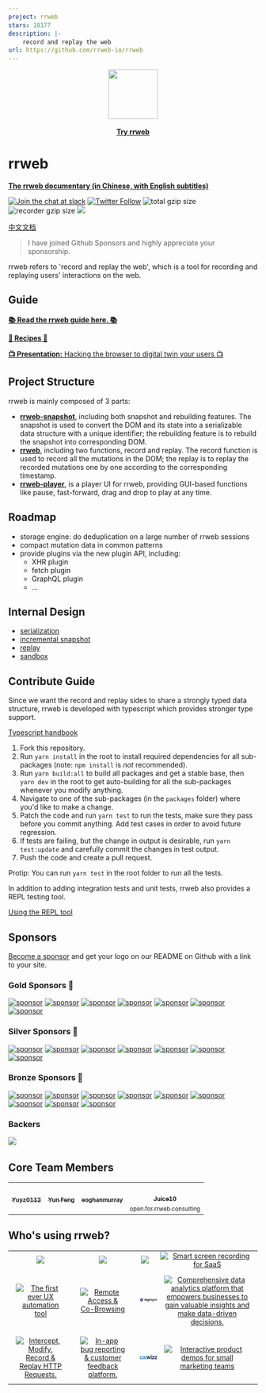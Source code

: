 ```yaml
---
project: rrweb
stars: 18177
description: |-
    record and replay the web
url: https://github.com/rrweb-io/rrweb
---
```


<p align="center">
  <img width="100px" height="100px" src="https://www.rrweb.io/favicon.png">
</p>
<p align="center">
  <a href="https://www.rrweb.io/" style="font-weight: bold">Try rrweb</a>
</p>

# rrweb

**[The rrweb documentary (in Chinese, with English subtitles)](https://www.bilibili.com/video/BV1wL4y1B7wN?share_source=copy_web)**

[![Join the chat at slack](https://img.shields.io/badge/slack-@rrweb-teal.svg?logo=slack)](https://join.slack.com/t/rrweb/shared_invite/zt-siwoc6hx-uWay3s2wyG8t5GpZVb8rWg)
[![Twitter Follow](https://img.shields.io/badge/twitter-@rrweb__io-teal.svg?logo=twitter)](https://twitter.com/rrweb_io)
![total gzip size](https://img.badgesize.io/https://cdn.jsdelivr.net/npm/rrweb@latest/dist/rrweb.min.cjs?compression=gzip&label=total%20gzip%20size)
![recorder gzip size](https://img.badgesize.io/https://cdn.jsdelivr.net/npm/rrweb@latest/dist/record/rrweb-record.min.cjs?compression=gzip&label=recorder%20gzip%20size)
[![](https://data.jsdelivr.com/v1/package/npm/rrweb/badge)](https://www.jsdelivr.com/package/npm/rrweb)

[中文文档](./README.zh_CN.md)

> I have joined Github Sponsors and highly appreciate your sponsorship.

rrweb refers to 'record and replay the web', which is a tool for recording and replaying users' interactions on the web.

## Guide

[**📚 Read the rrweb guide here. 📚**](./guide.md)

[**🍳 Recipes 🍳**](./docs/recipes/index.md)

[**📺 Presentation:** Hacking the browser to digital twin your users 📺](https://youtu.be/cWxpp9HwLYw)

## Project Structure

rrweb is mainly composed of 3 parts:

- **[rrweb-snapshot](https://github.com/rrweb-io/rrweb/tree/master/packages/rrweb-snapshot/)**, including both snapshot and rebuilding features. The snapshot is used to convert the DOM and its state into a serializable data structure with a unique identifier; the rebuilding feature is to rebuild the snapshot into corresponding DOM.
- **[rrweb](https://github.com/rrweb-io/rrweb)**, including two functions, record and replay. The record function is used to record all the mutations in the DOM; the replay is to replay the recorded mutations one by one according to the corresponding timestamp.
- **[rrweb-player](https://github.com/rrweb-io/rrweb/tree/master/packages/rrweb-player/)**, is a player UI for rrweb, providing GUI-based functions like pause, fast-forward, drag and drop to play at any time.

## Roadmap

- storage engine: do deduplication on a large number of rrweb sessions
- compact mutation data in common patterns
- provide plugins via the new plugin API, including:
  - XHR plugin
  - fetch plugin
  - GraphQL plugin
  - ...

## Internal Design

- [serialization](./docs/serialization.md)
- [incremental snapshot](./docs/observer.md)
- [replay](./docs/replay.md)
- [sandbox](./docs/sandbox.md)

## Contribute Guide

Since we want the record and replay sides to share a strongly typed data structure, rrweb is developed with typescript which provides stronger type support.

[Typescript handbook](https://www.typescriptlang.org/docs/handbook/declaration-files/introduction.html)

1. Fork this repository.
2. Run `yarn install` in the root to install required dependencies for all sub-packages (note: `npm install` is _not_ recommended).
3. Run `yarn build:all` to build all packages and get a stable base, then `yarn dev` in the root to get auto-building for all the sub-packages whenever you modify anything.
4. Navigate to one of the sub-packages (in the `packages` folder) where you'd like to make a change.
5. Patch the code and run `yarn test` to run the tests, make sure they pass before you commit anything. Add test cases in order to avoid future regression.
6. If tests are failing, but the change in output is desirable, run `yarn test:update` and carefully commit the changes in test output.
7. Push the code and create a pull request.

Protip: You can run `yarn test` in the root folder to run all the tests.

In addition to adding integration tests and unit tests, rrweb also provides a REPL testing tool.

[Using the REPL tool](./guide.md#REPL-tool)

## Sponsors

[Become a sponsor](https://opencollective.com/rrweb#sponsor) and get your logo on our README on Github with a link to your site.

### Gold Sponsors 🥇

<div dir="auto">

<a href="https://opencollective.com/rrweb/tiers/gold-sponsor/0/website?requireActive=false" target="_blank"><img src="https://opencollective.com/rrweb/tiers/gold-sponsor/0/avatar.svg?requireActive=false&avatarHeight=225" alt="sponsor"></a>
<a href="https://opencollective.com/rrweb/tiers/gold-sponsor/1/website?requireActive=false" target="_blank"><img src="https://opencollective.com/rrweb/tiers/gold-sponsor/1/avatar.svg?requireActive=false&avatarHeight=225" alt="sponsor"></a>
<a href="https://opencollective.com/rrweb/tiers/gold-sponsor/2/website?requireActive=false" target="_blank"><img src="https://opencollective.com/rrweb/tiers/gold-sponsor/2/avatar.svg?requireActive=false&avatarHeight=225" alt="sponsor"></a>
<a href="https://opencollective.com/rrweb/tiers/gold-sponsor/3/website?requireActive=false" target="_blank"><img src="https://opencollective.com/rrweb/tiers/gold-sponsor/3/avatar.svg?requireActive=false&avatarHeight=225" alt="sponsor"></a>
<a href="https://opencollective.com/rrweb/tiers/gold-sponsor/4/website?requireActive=false" target="_blank"><img src="https://opencollective.com/rrweb/tiers/gold-sponsor/4/avatar.svg?requireActive=false&avatarHeight=225" alt="sponsor"></a>
<a href="https://opencollective.com/rrweb/tiers/gold-sponsor/5/website?requireActive=false" target="_blank"><img src="https://opencollective.com/rrweb/tiers/gold-sponsor/5/avatar.svg?requireActive=false&avatarHeight=225" alt="sponsor"></a>
<a href="https://opencollective.com/rrweb/tiers/gold-sponsor/6/website?requireActive=false" target="_blank"><img src="https://opencollective.com/rrweb/tiers/gold-sponsor/6/avatar.svg?requireActive=false&avatarHeight=225" alt="sponsor"></a>

</div>

### Silver Sponsors 🥈

<div dir="auto">

<a href="https://opencollective.com/rrweb/tiers/silver-sponsor/0/website?requireActive=false" target="_blank"><img src="https://opencollective.com/rrweb/tiers/silver-sponsor/0/avatar.svg?requireActive=false&avatarHeight=158" alt="sponsor"></a>
<a href="https://opencollective.com/rrweb/tiers/silver-sponsor/1/website?requireActive=false" target="_blank"><img src="https://opencollective.com/rrweb/tiers/silver-sponsor/1/avatar.svg?requireActive=false&avatarHeight=158" alt="sponsor"></a>
<a href="https://opencollective.com/rrweb/tiers/silver-sponsor/2/website?requireActive=false" target="_blank"><img src="https://opencollective.com/rrweb/tiers/silver-sponsor/2/avatar.svg?requireActive=false&avatarHeight=158" alt="sponsor"></a>
<a href="https://opencollective.com/rrweb/tiers/silver-sponsor/3/website?requireActive=false" target="_blank"><img src="https://opencollective.com/rrweb/tiers/silver-sponsor/3/avatar.svg?requireActive=false&avatarHeight=158" alt="sponsor"></a>
<a href="https://opencollective.com/rrweb/tiers/silver-sponsor/4/website?requireActive=false" target="_blank"><img src="https://opencollective.com/rrweb/tiers/silver-sponsor/4/avatar.svg?requireActive=false&avatarHeight=158" alt="sponsor"></a>
<a href="https://opencollective.com/rrweb/tiers/silver-sponsor/5/website?requireActive=false" target="_blank"><img src="https://opencollective.com/rrweb/tiers/silver-sponsor/5/avatar.svg?requireActive=false&avatarHeight=158" alt="sponsor"></a>
<a href="https://opencollective.com/rrweb/tiers/silver-sponsor/6/website?requireActive=false" target="_blank"><img src="https://opencollective.com/rrweb/tiers/silver-sponsor/6/avatar.svg?requireActive=false&avatarHeight=158" alt="sponsor"></a>

</div>

### Bronze Sponsors 🥉

<div dir="auto">

<a href="https://opencollective.com/rrweb/tiers/sponsors/0/website?requireActive=false" target="_blank"><img src="https://opencollective.com/rrweb/tiers/sponsors/0/avatar.svg?requireActive=false&avatarHeight=70" alt="sponsor"></a>
<a href="https://opencollective.com/rrweb/tiers/sponsors/1/website?requireActive=false" target="_blank"><img src="https://opencollective.com/rrweb/tiers/sponsors/1/avatar.svg?requireActive=false&avatarHeight=70" alt="sponsor"></a>
<a href="https://opencollective.com/rrweb/tiers/sponsors/2/website?requireActive=false" target="_blank"><img src="https://opencollective.com/rrweb/tiers/sponsors/2/avatar.svg?requireActive=false&avatarHeight=70" alt="sponsor"></a>
<a href="https://opencollective.com/rrweb/tiers/sponsors/3/website?requireActive=false" target="_blank"><img src="https://opencollective.com/rrweb/tiers/sponsors/3/avatar.svg?requireActive=false&avatarHeight=70" alt="sponsor"></a>
<a href="https://opencollective.com/rrweb/tiers/sponsors/4/website?requireActive=false" target="_blank"><img src="https://opencollective.com/rrweb/tiers/sponsors/4/avatar.svg?requireActive=false&avatarHeight=70" alt="sponsor"></a>
<a href="https://opencollective.com/rrweb/tiers/sponsors/5/website?requireActive=false" target="_blank"><img src="https://opencollective.com/rrweb/tiers/sponsors/5/avatar.svg?requireActive=false&avatarHeight=70" alt="sponsor"></a>
<a href="https://opencollective.com/rrweb/tiers/sponsors/6/website?requireActive=false" target="_blank"><img src="https://opencollective.com/rrweb/tiers/sponsors/6/avatar.svg?requireActive=false&avatarHeight=70" alt="sponsor"></a>
<a href="https://opencollective.com/rrweb/tiers/sponsors/7/website?requireActive=false" target="_blank"><img src="https://opencollective.com/rrweb/tiers/sponsors/7/avatar.svg?requireActive=false&avatarHeight=70" alt="sponsor"></a>
<a href="https://opencollective.com/rrweb/tiers/sponsors/8/website?requireActive=false" target="_blank"><img src="https://opencollective.com/rrweb/tiers/sponsors/8/avatar.svg?requireActive=false&avatarHeight=70" alt="sponsor"></a>

</div>

### Backers

<a href="https://opencollective.com/rrweb#sponsor" rel="nofollow"><img src="https://opencollective.com/rrweb/tiers/backers.svg?avatarHeight=36"></a>

## Core Team Members

<table>
  <tr>
    <td align="center">
      <a href="https://github.com/Yuyz0112">
        <img
          src="https://avatars.githubusercontent.com/u/13651389?s=100"
          width="100px;"
          alt=""
        />
        <br /><sub><b>Yuyz0112</b></sub>
        <br /><br />
      </a>
    </td>
    <td align="center">
      <a href="https://github.com/YunFeng0817">
        <img
          src="https://avatars.githubusercontent.com/u/27533910?s=100"
          width="100px;"
          alt=""
        />
        <br /><sub><b>Yun Feng</b></sub>
        <br /><br />
      </a>
    </td>
    <td align="center">
      <a href="https://github.com/eoghanmurray">
        <img
          src="https://avatars.githubusercontent.com/u/156780?s=100"
          width="100px;"
          alt=""
        />
        <br /><sub><b>eoghanmurray</b></sub>
        <br /><br />
      </a>
    </td>
    <td align="center">
      <a href="https://github.com/juice10">
        <img
          src="https://avatars.githubusercontent.com/u/4106?s=100"
          width="100px;"
          alt=""
        />
        <br /><sub><b>Juice10</b></sub>
        <br /><sub>open for rrweb consulting</sub>
      </a>
    </td>
  </tr>
</table>

## Who's using rrweb?

<table>
  <tr>
    <td align="center">
      <a href="http://www.smartx.com/" target="_blank">
        <img width="195px" src="https://www.rrweb.io/logos/smartx.png">
      </a>
    </td>
    <td align="center">
      <a href="https://posthog.com?utm_source=rrweb&utm_medium=sponsorship&utm_campaign=open-source-sponsorship" target="_blank">
        <img width="195px" src="https://www.rrweb.io/logos/posthog.png">
      </a>
    </td>
    <td align="center">
      <a href="https://statcounter.com/session-replay/" target="_blank">
        <img width="195px" src="https://statcounter.com/images/logo-statcounter-arc-blue.svg">
      </a>
    </td>
    <td align="center">
      <a href="https://recordonce.com/" target="_blank">
        <img width="195px" alt="Smart screen recording for SaaS" src="https://uploads-ssl.webflow.com/5f3d133183156245630d4446/5f3d1940abe8db8612c23521_Record-Once-logo-554x80px.svg">
      </a>
    </td>
  </tr>
    <tr>
    <td align="center">
      <a href="https://cux.io" target="_blank">
        <img style="padding: 8px" alt="The first ever UX automation tool" width="195px" src="https://cux.io/cux-logo.svg">
      </a>
    </td>
    <td align="center">
      <a href="https://remsupp.com" target="_blank">
        <img style="padding: 8px" alt="Remote Access & Co-Browsing" width="195px" src="https://remsupp.com/images/logo.png">
      </a>
    </td>
    <td align="center">
      <a href="https://highlight.io" target="_blank">
        <img style="padding: 8px" alt="The open source, fullstack Monitoring Platform." width="195px" src="https://github.com/highlight/highlight/raw/main/highlight.io/public/images/logo.png">
      </a>
    </td>
    <td align="center">
      <a href="https://analyzee.io" target="_blank">
        <img style="padding: 8px" alt="Comprehensive data analytics platform that empowers businesses to gain valuable insights and make data-driven decisions." width="195px" src="https://cdn.analyzee.io/assets/analyzee-logo.png">
      </a>
    </td>
  </tr>
  <tr>
    <td align="center">
      <a href="https://requestly.io" target="_blank">
        <img style="padding: 8px" alt="Intercept, Modify, Record & Replay HTTP Requests." width="195px" src="https://github.com/requestly/requestly/assets/16779465/652552db-c867-44cb-9bb5-94a2026e04ca">
      </a>
    </td>
    <td align="center">
      <a href="https://gleap.io" target="_blank">
        <img style="padding: 8px" alt="In-app bug reporting & customer feedback platform." width="195px" src="https://assets-global.website-files.com/6506f3f29c68b1724807619d/6506f56010237164c6306591_GleapLogo.svg">
      </a>
    </td>
    <td align="center">
      <a href="https://uxwizz.com" target="_blank">
        <img style="padding: 8px" alt="Self-hosted website analytics with heatmaps and session recordings." width="195px" src="https://github.com/UXWizz/public-files/raw/main/assets/logo.png">
      </a>
    </td>
    <td align="center">
      <a href="https://www.howdygo.com" target="_blank">
        <img style="padding: 8px" alt="Interactive product demos for small marketing teams" width="195px" src="https://assets-global.website-files.com/650afb446f1dd5bd410f00cc/650b2cec6188ff54dd9b01e1_Logo.svg">
      </a>
    </td>
  </tr>
</table>

